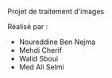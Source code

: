 Projet de traitement d'images

Réalisé par : 
- Noureddine Ben Nejma
- Mehdi Cherif
- Walid Sboui
- Med Ali Selmi
